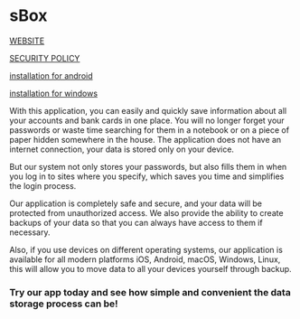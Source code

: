 # sBox

[WEBSITE](https://trinetron.github.io/web_sbox/index.html)

[SECURITY POLICY](https://trinetron.github.io/web_sbox/SECURITY_POLICY.html)

[installation for android](https://trinetron.github.io/web_sbox/sBox-release.apk)

[installation for windows](https://trinetron.github.io/web_sbox/sBoxSetup.exe)


With this application, you can easily and quickly save information about all your accounts and bank cards in one place. You will no longer forget your passwords or waste time searching for them in a notebook or on a piece of paper hidden somewhere in the house. The application does not have an internet connection, your data is stored only on your device.

But our system not only stores your passwords, but also fills them in when you log in to sites where you specify, which saves you time and simplifies the login process.

Our application is completely safe and secure, and your data will be protected from unauthorized access. We also provide the ability to create backups of your data so that you can always have access to them if necessary.

Also, if you use devices on different operating systems, our application is available for all modern platforms iOS, Android, macOS, Windows, Linux, this will allow you to move data to all your devices yourself through backup.

### Try our app today and see how simple and convenient the data storage process can be!
